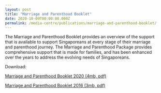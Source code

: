 ```yaml
---
layout: post
title: "Marriage and Parenthood Booklet"
date: 2020-10-09T00:00:00.000Z
permalink: /media-centre/publications/marriage-and-parenthood-booklet/
---
```


The Marriage and Parenthood Booklet provides an overview of the support that is available to support Singaporeans at every stage of their marriage and parenthood journey. The Marriage and Parenthood Package provides comprehensive support that is made for families, and has been enhanced over the years to address the evolving needs of Singaporeans.

Download:

[Marriage and Parenthood Booklet 2020 (4mb, pdf)](https://www.go.gov.sg/mpbooklet)

[Marriage and Parenthood Booklet 2016 (3mb, pdf)](/images/PublicationImages/m-p-booklet.pdf)
